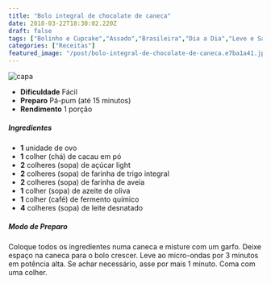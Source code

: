 ```yaml
---
title: "Bolo integral de chocolate de caneca"
date: 2018-03-22T18:30:02.220Z
draft: false
tags: ["Bolinho e Cupcake","Assado","Brasileira","Dia a Dia","Leve e Saudável","Aliados da Dieta","receita saudável"]
categories: ["Receitas"]
featured_image: "/post/bolo-integral-de-chocolate-de-caneca.e7ba1a41.jpg"
---
```


![capa](/post/bolo-integral-de-chocolate-de-caneca.e7ba1a41.jpg)

*   **Dificuldade** Fácil
*   **Preparo** Pá-pum (até 15 minutos)
*   **Rendimento** 1 porção

##### Ingredientes

*   **1** unidade de ovo
*   **1** colher (chá) de cacau em pó
*   **2** colheres (sopa) de açúcar light
*   **2** colheres (sopa) de farinha de trigo integral
*   **2** colheres (sopa) de farinha de aveia
*   **1** colher (sopa) de azeite de oliva
*   **1** colher (café) de fermento químico
*   **4** colheres (sopa) de leite desnatado

##### Modo de Preparo

Coloque todos os ingredientes numa caneca e misture com um garfo. Deixe espaço na caneca para o bolo crescer. Leve ao micro-ondas por 3 minutos em potência alta. Se achar necessário, asse por mais 1 minuto. Coma com uma colher.
